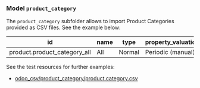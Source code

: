 ### Model `product_category`

The `product_category` subfolder allows to import Product Categories provided as CSV files. See the example below:

| id | name | type | property_valuation | 
| - | - | - | - | 
| product.product_category_all | All | Normal | Periodic (manual) |


See the test resources for further examples:
- [odoo_csv/product_category/product.category.csv](../odoo_initializer/tests/resources/odoo_csv/product_category/product.category.csv)
